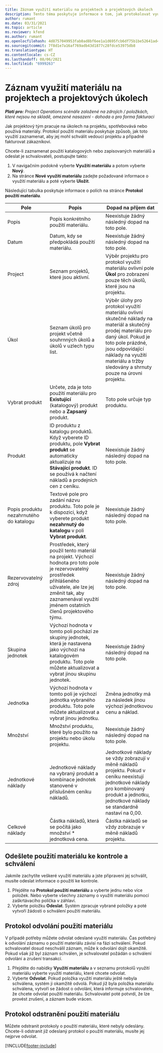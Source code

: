 ```yaml
---
title: Záznam využití materiálu na projektech a projektových úkolech
description: Tento téma poskytuje informace o tom, jak protokolovat využití materiálu proti projektům a projektovým úkolům.
author: rumant
ms.date: 03/31/2021
ms.topic: article
ms.reviewer: kfend
ms.author: rumant
ms.openlocfilehash: 4d8757049953fab0ad8bf6ee1a1d695fcb6df75b1be52641ad4af3b3137d7a0a
ms.sourcegitcommit: 7f8d1e7a16af769adb43d1877c28fdce53975db8
ms.translationtype: HT
ms.contentlocale: cs-CZ
ms.lasthandoff: 08/06/2021
ms.locfileid: "6999263"
---
```

# <a name="record-material-usage-on-projects-and-project-tasks"></a>Záznam využití materiálu na projektech a projektových úkolech

_**Platí pro:** Project Operations scénáře založené na zdrojích / položkách, které nejsou na skladě, omezené nasazení - dohoda o pro forma fakturaci_

Jak projektový tým pracuje na úkolech na projektu, spotřebovává nebo používá materiály. Protokol použití materiálu poskytuje způsob, jak toto využití zaznamenat, aby jej mohl schválit vedoucí projektu a případně fakturovat zákazníkovi. 

Chcete-li zaznamenat použití katalogových nebo zapisovaných materiálů a odeslat je schvalovateli, postupujte takto: 

1. V navigačním podokně vyberte **Využití materiálu** a potom vyberte **Nový**.
2. Na stránce **Nové využití materiálu** zadejte požadované informace o využití materiálu a poté vyberte **Uložit**.

Následující tabulka poskytuje informace o polích na stránce **Protokol použití materiálu**. 

| **Pole** | **Popis** | **Dopad na příjem dat** |
| --- | --- | --- |
| Popis | Popis konkrétního použití materiálu. | Neexistuje žádný následný dopad na toto pole. |
| Datum | Datum, kdy se předpokládá použití materiálu. | Neexistuje žádný následný dopad na toto pole. |
| Project | Seznam projektů, které jsou aktivní. | Výběr projektu pro protokol využití materiálu ovlivní pole **Úkol** pro zobrazení pouze těch úkolů, které jsou na projektu. |
| Úkol | Seznam úkolů pro projekt včetně souhrnných úkolů a úkolů v uzlech typu list. | Výběr úlohy pro protokol využití materiálu ovlivní skutečné náklady na materiál a skutečný prodej materiálu pro daný úkol. Pokud je toto pole prázdné, jsou odpovídající náklady na využití materiálu a tržby sledovány a shrnuty pouze na úrovni projektu. |
| Vybrat produkt | Určete, zda je toto použití materiálu pro **Existující** (katalogový) produkt nebo a **Zapsaný** produkt. | Toto pole určuje typ produktu. |
| Produkt | ID produktu z katalogu produktů. Když vyberete ID produktu, pole **Vybrat produkt** se automaticky aktualizuje na **Stávající produkt**. ID se používá k načtení nákladů a prodejních cen z ceníku. | Neexistuje žádný následný dopad na toto pole. |
| Popis produktu nezahrnutého do katalogu | Textové pole pro zadání názvu produktu. Toto pole je k dispozici, když vyberete produkt **nezahrnutý do katalogu** v poli **Vybrat produkt**.| Neexistuje žádný následný dopad na toto pole. |
| Rezervovatelný zdroj| Prostředek, který použil tento materiál na projekt. Výchozí hodnota pro toto pole je rezervovatelný prostředek přihlášeného uživatele, ale lze jej změnit tak, aby zaznamenával využití jménem ostatních členů projektového týmu. | Neexistuje žádný následný dopad na toto pole. |
| Skupina jednotek | Výchozí hodnota v tomto poli pochází ze skupiny jednotek, která je nastavena jako výchozí na katalogovém produktu. Toto pole můžete aktualizovat a vybrat jinou skupinu jednotek. | Neexistuje žádný následný dopad na toto pole. |
| Jednotka | Výchozí hodnota v tomto poli je výchozí jednotka vybraného produktu. Toto pole můžete aktualizovat a vybrat jinou jednotku. | Změna jednotky má za následek jinou výchozí jednotkovou cenu a náklad. |
| Množství | Množství produktu, které bylo použito na projektu nebo úkolu projektu. | Neexistuje žádný následný dopad na toto pole. |
| Jednotkové náklady | Jednotkové náklady na vybraný produkt a kombinace jednotek stanovené v příslušném ceníku nákladů. | Jednotkové náklady se vždy zobrazují v měně nákladů projektu. Pokud v ceníku neexistují jednotkové náklady pro kombinovaný produkt a jednotku, jednotkové náklady se standardně nastaví na 0,00. |
| Celkové náklady | Částka nákladů, která se počítá jako množství \* jednotková cena.| Částka nákladů se vždy zobrazuje v měně nákladů projektu. |


## <a name="submit-material-usage-for-review-and-approval"></a>Odešlete použití materiálu ke kontrole a schválení 
Jakmile zachytíte veškeré využití materiálu a jste připraveni jej schválit, musíte odeslat informace o použití ke kontrole.

1. Přejděte na **Protokol použití materiálu** a vyberte jednu nebo více položek. Nebo vyberte všechny záznamy o využití materiálu pomocí zaškrtávacího políčka v záhlaví.
2. Vyberte položku **Odeslat**. Systém zpracuje vybrané položky a poté vytvoří žádosti o schválení použití materiálu.

## <a name="recall-a-material-usage-log"></a>Protokol odvolání použití materiálu

V případě potřeby můžete odvolat odeslané využití materiálu. Čas potřebný k odvolání záznamu o použití materiálu závisí na fázi schválení.  Pokud schvalovatel dosud neschválil záznam, může k odvolání dojít okamžitě. Pokud však již byl záznam schválen, je schvalovatel požádán o schválení odvolání a zrušení transakcí.

1. Přejděte do nabídky **Využití materiálu** a v seznamu protokolů využití materiálu vyberte využití materiálu, které chcete odvolat.
2. Vyberte **Odvolat**. Pokud položka využití materiálu ještě nebyla schválena, systém ji okamžitě odvolá. Pokud již byla položka materiálu schválena, vytvoří se žádost o odvolání, která informuje schvalovatele, že chcete odvolat použití materiálu. Schvalovatel poté potvrdí, že lze provést zrušení, a záznam bude vrácen.

## <a name="delete-a-material-usage-log"></a>Protokol odstranění použití materiálu

Můžete odstranit protokoly o použití materiálu, které nebyly odeslány. Chcete-li odstranit již odeslaný protokol o použití materiálu, musíte jej nejprve odvolat.



[!INCLUDE[footer-include](../includes/footer-banner.md)]
